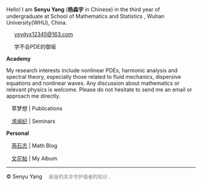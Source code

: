 <head>  
<style>
div.bg
  {
  background-image: url(https://raw.githubusercontent.com/SenyuYangPDELearner/blog/main/img/aleista.png); 
  background-repeat: no-repeat;
  background-position: center top; 
  max-width: 100%;
  height: auto;
  opacity: 0.3;
}
</style>
  <link rel="shortcut icon" href="https://raw.githubusercontent.com/SenyuYangPDELearner/SenyuYangPDELearner.github.io/main/favicon.ico">
  <script src="https://kit.fontawesome.com/c61fec31c6.js" crossorigin="anonymous"></script>
  <script src="https://cdn.mathjax.org/mathjax/latest/MathJax.js?config=TeX-AMS-MML_HTMLorMML" type="text/javascript"></script>
<script type="text/x-mathjax-config">
MathJax.Hub.Config({
        tex2jax: {
        skipTags: ['script', 'noscript', 'style', 'textarea', 'pre'],
        inlineMath: [['$','$']]
        }
});
</script>
</head>
<div class="bg"></div>

Hello! I am <b>Senyu Yang</b> (<b>杨森宇</b> in Chinese) in the third year of undergraduate at School of Mathematics and Statistics <a class="icon" target="_blank" rel="noopener" href="https://maths.whu.edu.cn/Englishversion/index.htm"><i class="fa-solid fa-arrow-up-right-from-square fa-xs"></i></a>, Wuhan University(WHU), China.<br/>

 &emsp;<i class="fas fa-envelope"></i>&ensp;ysydyx12345@163.com<br/>
 
 &emsp;<a class="icon" target="_blank" rel="noopener" href="https://www.zhihu.com/people/syy-24-75"><i class="fa-brands fa-zhihu"></i></a>&ensp;学不会PDE的御坂<br/>
      
<b>Academy</b> <br> 

My research interests include nonlinear PDEs, harmonic analysis and spectral theory, especially those related to fluid mechanics, dispersive equations and nonlinear waves. Any discussion about mathematics or relevant physics is welcome. Please do not hesitate to send me an email or approach me directly. <br>

&emsp;萃梦想 \| Publications <br>

&emsp;[求闻纪](https://SenyuYangPDELearner.github.io/seminars/) \| Seminars<br/>

<b>Personal</b> <br>

&emsp;[燕石志](https://SenyuYangPDELearner.github.io/blog) \| Math Blog<br>

&emsp;[文花帖](https://senyuyangpdelearner.github.io/record) \| My Album

<hr style="height:1px">

&copy; Senyu Yang &emsp;<font size="2" color="grey">献身的羔羊守护强者的知识 .</font>
